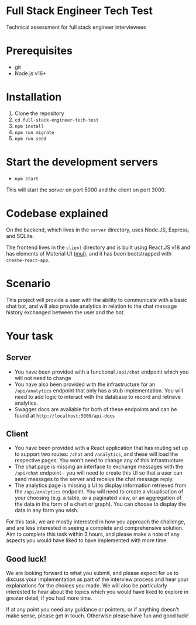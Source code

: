 # Full Stack Engineer Tech Test

Technical assessment for full stack engineer interviewees

# Prerequisites

- git
- Node.js v16+

# Installation

1. Clone the repository
2. `cd full-stack-engineer-tech-test`
3. `npm install`
4. `npm run migrate`
5. `npm run seed`

# Start the development servers

- `npm start`

This will start the server on port 5000 and the client on port 3000.


# Codebase explained
On the backend, which lives in the `server` directory, uses Node.JS, Express, and SQLite.

The frontend lives in the `client` directory and is built using React.JS v18 and has elements of Material UI ([mui](https://www.mui.com)), and it has been bootstrapped with `create-react-app`.


# Scenario
This project will provide a user with the ability to communicate with a basic chat bot, and will also provide analytics in relation to the chat message history exchanged between the user and the bot.

# Your task

## Server
- You have been provided with a functional `/api/chat` endpoint which you will not need to change
- You have also been provided with the infrastructure for an `/api/analytics` endpoint that only has a stub implementation. You will need to add logic to interact with the database to record and retrieve analytics.
- Swagger docs are available for both of these endpoints and can be found at `http://localhost:5000/api-docs`

## Client
- You have been provided with a React application that has routing set up to support two routes: `/chat` and `/analytics`, and these will load the respective pages. You won't need to change any of this infrastructure
- The chat page is missing an interface to exchange messages with the `/api/chat` endpoint - you will need to create this UI so that a user can send messages to the server and receive the chat message reply.
- The analytics page is missing a UI to display information retrieved from the `/api/analytics` endpoint. You will need to create a visualisation of your choosing (e.g. a table, or a paginated view, or an aggregation of the data in the form of a chart or graph). You can choose to display the data in any form you wish.

For this task, we are mostly interested in how you approach the challenge, and are less interested in seeing a complete and comprehensive solution. Aim to complete this task within 3 hours, and please make a note of any aspects you would have liked to have implemented with more time.


## Good luck!
We are looking forward to what you submit, and please expect for us to discuss your implementation as part of the interview process and hear your explanations for the choices you made. We will also be particularly interested to hear about the topics which you would have liked to explore in greater detail, if you had more time.

If at any point you need any guidance or pointers, or if anything doesn't make sense, please get in touch. Otherwise please have fun and good luck!
